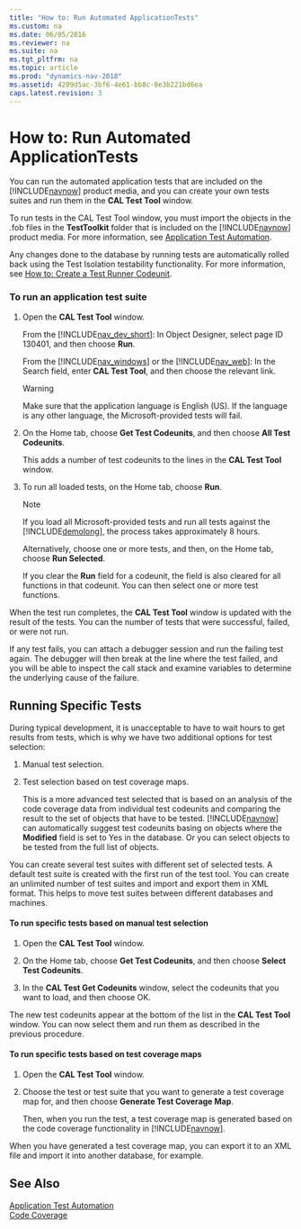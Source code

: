 ```yaml
---
title: "How to: Run Automated ApplicationTests"
ms.custom: na
ms.date: 06/05/2016
ms.reviewer: na
ms.suite: na
ms.tgt_pltfrm: na
ms.topic: article
ms.prod: "dynamics-nav-2018"
ms.assetid: 4209d5ac-3bf6-4e61-bb8c-8e3b221bd6ea
caps.latest.revision: 3
---
```

# How to: Run Automated ApplicationTests
You can run the automated application tests that are included on the [!INCLUDE[navnow](includes/navnow_md.md)] product media, and you can create your own tests suites and run them in the **CAL Test Tool** window.  
  
 To run tests in the CAL Test Tool window, you must import the objects in the .fob files in the **TestToolkit** folder that is included on the [!INCLUDE[navnow](includes/navnow_md.md)] product media. For more information, see [Application Test Automation](Application-Test-Automation.md).  
  
 Any changes done to the database by running tests are automatically rolled back using the Test Isolation testability functionality. For more information, see [How to: Create a Test Runner Codeunit](How-to--Create-a-Test-Runner-Codeunit.md).  
  
### To run an application test suite  
  
1.  Open the **CAL Test Tool** window.  
  
     From the [!INCLUDE[nav_dev_short](includes/nav_dev_short_md.md)]: In Object Designer, select page ID 130401, and then choose **Run**.  
  
     From the [!INCLUDE[nav_windows](includes/nav_windows_md.md)] or the [!INCLUDE[nav_web](includes/nav_web_md.md)]: In the Search field, enter **CAL Test Tool**, and then choose the relevant link.  
  
    > [!WARNING]  
    >  Make sure that the application language is English \(US\). If the language is any other language, the Microsoft-provided tests will fail.  
  
2.  On the Home tab, choose **Get Test Codeunits**, and then choose **All Test Codeunits**.  
  
     This adds a number of test codeunits to the lines in the **CAL Test Tool** window.  
  
3.  To run all loaded tests, on the Home tab, choose **Run**.  
  
    > [!NOTE]  
    >  If you load all Microsoft-provided tests and run all tests against the [!INCLUDE[demolong](includes/demolong_md.md)], the process takes approximately 8 hours.  
  
     Alternatively, choose one or more tests, and then, on the Home tab, choose **Run Selected**.  
  
     If you clear the **Run** field for a codeunit, the field is also cleared for all functions in that codeunit. You can then select one or more test functions.  
  
 When the test run completes, the **CAL Test Tool** window is updated with the result of the tests. You can the number of tests that were successful, failed, or were not run.  
  
 If any test fails, you can attach a debugger session and run the failing test again. The debugger will then break at the line where the test failed, and you will be able to inspect the call stack and examine variables to determine the underlying cause of the failure.  
  
## Running Specific Tests  
 During typical development, it is unacceptable to have to wait hours to get results from tests, which is why we have two additional options for test selection:  
  
1.  Manual test selection.  
  
2.  Test selection based on test coverage maps.  
  
     This is a more advanced test selected that is based on an analysis of the code coverage data from individual test codeunits and comparing the result to the set of objects that have to be tested. [!INCLUDE[navnow](includes/navnow_md.md)] can automatically suggest test codeunits basing on objects where the **Modified** field is set to Yes in the database. Or you can select objects to be tested from the full list of objects.  
  
 You can create several test suites with different set of selected tests. A default test suite is created with the first run of the test tool. You can create an unlimited number of test suites and import and export them in XML format. This helps to move test suites between different databases and machines.  
  
#### To run specific tests based on manual test selection  
  
1.  Open the **CAL Test Tool** window.  
  
2.  On the Home tab, choose **Get Test Codeunits**, and then choose **Select Test Codeunits**.  
  
3.  In the **CAL Test Get Codeunits** window, select the codeunits that you want to load, and then choose OK.  
  
 The new test codeunits appear at the bottom of the list in the **CAL Test Tool** window. You can now select them and run them as described in the previous procedure.  
  
#### To run specific tests based on test coverage maps  
  
1.  Open the **CAL Test Tool** window.  
  
2.  Choose the test or test suite that you want to generate a test coverage map for, and then choose **Generate Test Coverage Map**.  
  
     Then, when you run the test, a test coverage map is generated based on the code coverage functionality in [!INCLUDE[navnow](includes/navnow_md.md)].  
  
 When you have generated a test coverage map, you can export it to an XML file and import it into another database, for example.  
  
## See Also  
 [Application Test Automation](Application-Test-Automation.md)   
 [Code Coverage](uiref/-$-N_9990-Code-Coverage-$-.md)